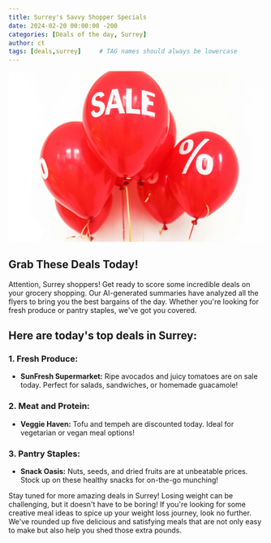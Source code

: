 ```yaml
---
title: Surrey's Savvy Shopper Specials
date: 2024-02-20 00:00:00 -200
categories: [Deals of the day, Surrey]
author: ct
tags: [deals,surrey]     # TAG names should always be lowercase
---
```


![alt text for screen readers](assets/images/sale.jpg "Deals of the day")

## Grab These Deals Today!

Attention, Surrey shoppers! Get ready to score some incredible deals on your grocery shopping. Our AI-generated summaries have analyzed all the flyers to bring you the best bargains of the day. Whether you're looking for fresh produce or pantry staples, we've got you covered.

## Here are today's top deals in Surrey:

### 1. Fresh Produce:
- **SunFresh Supermarket:** Ripe avocados and juicy tomatoes are on sale today. Perfect for salads, sandwiches, or homemade guacamole!

### 2. Meat and Protein:
- **Veggie Haven:** Tofu and tempeh are discounted today. Ideal for vegetarian or vegan meal options!

### 3. Pantry Staples:
- **Snack Oasis:** Nuts, seeds, and dried fruits are at unbeatable prices. Stock up on these healthy snacks for on-the-go munching!

Stay tuned for more amazing deals in Surrey!
Losing weight can be challenging, but it doesn't have to be boring! If you're looking for some creative meal ideas to spice up your weight loss journey, look no further. We've rounded up five delicious and satisfying meals that are not only easy to make but also help you shed those extra pounds.
